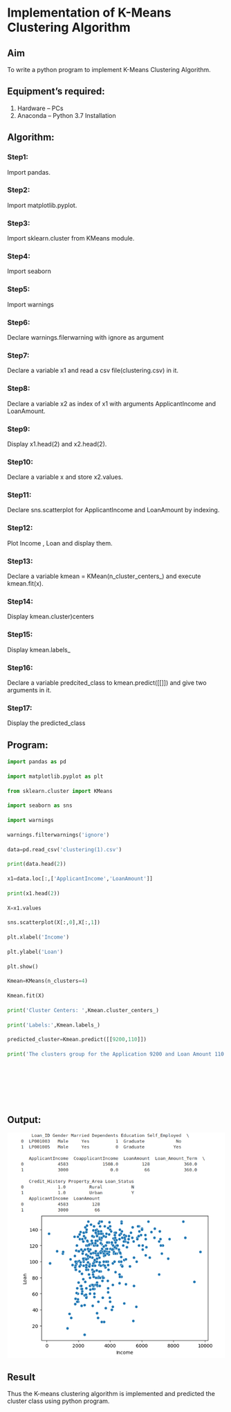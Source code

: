 # Implementation of K-Means Clustering Algorithm
## Aim
To write a python program to implement K-Means Clustering Algorithm.
## Equipment’s required:
1.	Hardware – PCs
2.	Anaconda – Python 3.7 Installation
## Algorithm:
### Step1:
Import pandas. 
### Step2:
Import matplotlib.pyplot.
### Step3:
Import sklearn.cluster from KMeans module. 
### Step4:
Import seaborn 
### Step5:
Import warnings 
### Step6:
Declare warnings.filerwarning with ignore as argument 
### Step7:
Declare a variable x1 and read a csv file(clustering.csv) in it. 
### Step8:
Declare a variable x2 as index of x1 with arguments ApplicantIncome and LoanAmount. 
### Step9:
Display x1.head(2) and x2.head(2). 
### Step10:
Declare a variable x and store x2.values. 
### Step11:
Declare sns.scatterplot for ApplicantIncome and LoanAmount by indexing. 
### Step12:
Plot Income , Loan and display them. 
### Step13:
Declare a variable kmean = KMean(n_cluster_centers_) and execute kmean.fit(x). 
### Step14:
Display kmean.cluster)centers 
### Step15:
Display kmean.labels_ 
### Step16:
Declare a variable predcited_class to kmean.predict([[]]) and give two arguments in it. 
### Step17:
Display the predicted_class
## Program:
```python
import pandas as pd

import matplotlib.pyplot as plt

from sklearn.cluster import KMeans

import seaborn as sns

import warnings

warnings.filterwarnings('ignore')

data=pd.read_csv('clustering(1).csv')

print(data.head(2))

x1=data.loc[:,['ApplicantIncome','LoanAmount']]

print(x1.head(2))

X=x1.values

sns.scatterplot(X[:,0],X[:,1])

plt.xlabel('Income')

plt.ylabel('Loan')

plt.show()

Kmean=KMeans(n_clusters=4)

Kmean.fit(X)

print('Cluster Centers: ',Kmean.cluster_centers_)

print('Labels:',Kmean.labels_)

predicted_cluster=Kmean.predict([[9200,110]])

print('The clusters group for the Application 9200 and Loan Amount 110  is ',predicted_cluster)








```
## Output:
![output](./kcluout.png)
## Result
Thus the K-means clustering algorithm is implemented and predicted the cluster class using python program.
